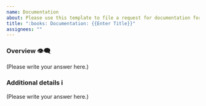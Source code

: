 ```yaml
---
name: Documentation
about: Please use this template to file a request for documentation for a part of the codebase!
title: ":books: Documentation: {{Enter Title}}"
assignees: ""
---
```


### Overview 👁️‍🗨️

<!-- A clear and concise description of what you would like to be documented and the value it brings -->

(Please write your answer here.)

### Additional details ℹ️

<!--
  Is there anything else you can add about this?
  You might want to link to related issues here, if you haven't already.
-->

(Please write your answer here.)
